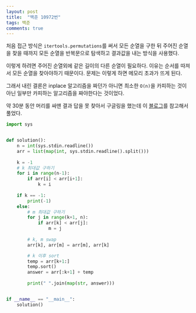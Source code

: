 ```yaml
---
layout: post
title:  "백준 10972번"
tags: 백준
comments: true
---
```


처음 접근 방식은 `itertools.permutations`를 써서 모든 순열을 구한 뒤 주어진 순열을 찾을 때까지 모든 순열을 반복문으로 탐색하고 결과값을 내는 방식을 사용했다.

이렇게 하려면 주어진 순열외에 같은 길이의 다른 순열이 필요하다. 이유는 순서를 따져서 모든 순열을 찾아야하기 때문이다. 문제는 이렇게 하면 메모리 초과가 뜨게 된다.

그래서 내린 결론은 inplace 알고리즘을 짜던가 아니면 최소한 `O(n)`을 카피하는 것이 아닌 일부만 카피하는 알고리즘을 짜야한다는 것이었다.

약 30분 동안 머리를 싸맨 결과 답을 못 찾아서 구글링을 했는데 이 [블로그](https://hooongs.tistory.com/201)를 참고해서 풀었다.

```python 
import sys


def solution():
    n = int(sys.stdin.readline())
    arr = list(map(int, sys.stdin.readline().split()))
    
    k = -1
    # k 최대값 구하기
    for i in range(n-1):
        if arr[i] < arr[i+1]:
            k = i
    
    if k == -1:
        print(-1)
    else:
        # m 최대값 구하기
        for j in range(k+1, n):
            if arr[k] < arr[j]:
                m = j
        
        # k, m swap
        arr[k], arr[m] = arr[m], arr[k]

        # k 이후 sort
        temp = arr[k+1:]
        temp.sort()
        answer = arr[:k+1] + temp
    
        print(" ".join(map(str, answer)))


if __name__ == "__main__":
    solution()

```
